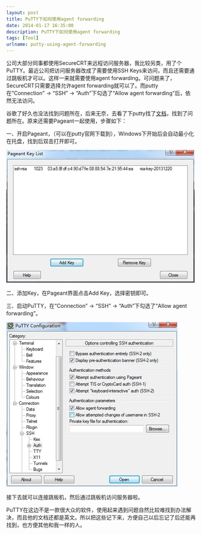 ```yaml
---
layout: post
title: PuTTY下如何使用agent forwarding
date: 2014-01-17 16:35:00
description: PuTTY下如何使用agent forwarding
tags: [Tool]
urlname: putty-using-agent-forwarding
---
```


公司大部分同事都使用SecureCRT来远程访问服务器，我比较另类，用了个PuTTY。最近公司把访问服务器改成了需要使用SSH Keys来访问，而且还需要通过跳板机才可以。这样一来就需要使用agent forwarding。可问题来了，SecureCRT只需要选择允许agent forwarding就可以了。而putty在“Connection” -> “SSH” -> “Auth”下勾选了“Allow agent forwarding”后，依然无法访问。

谷歌了好久也没法找到问题所在，后来无奈，去看了下putty找了[文档](http://the.earth.li/~sgtatham/putty/0.63/htmldoc/Chapter9.html#pageant-forward)，找到了问题所在。原来还需要Pageant一起使用，步骤如下：

一、开启Pageant，（可以在putty官网下载到），Windows下开始后会自动最小化在托盘，找到后双击打开即可。

![pageant](/images/post/putty/putty-using-agent-1.jpg)

二、添加Key，在Pageant界面点击Add Key，选择密钥即可。

三、启动PuTTY，在“Connection” -> “SSH” -> “Auth”下勾选了“Allow agent forwarding”。

![putty](/images/post/putty/putty-using-agent-2.jpg)

接下去就可以连接跳板机，然后通过跳板机访问服务器啦。

PuTTY在这边不是一款很大众的软件，使用起来遇到问题自然比较难找到办法解决，而且他的文档还都是英文。所以把这些记下来，方便自己以后忘记了后还能再找到，也方便其他和我一样的人。
